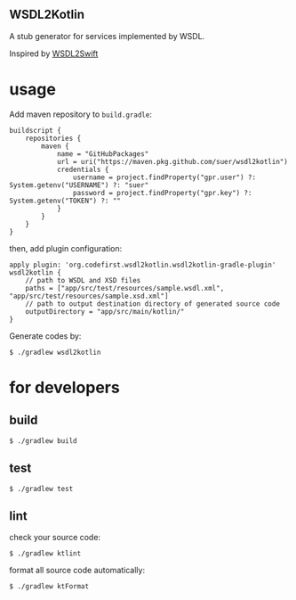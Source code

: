 WSDL2Kotlin
--------------------

A stub generator for services implemented by WSDL.

Inspired by [WSDL2Swift](https://github.com/banjun/WSDL2Swift)

# usage

Add maven repository to `build.gradle`:

```
buildscript {
    repositories {
        maven {
            name = "GitHubPackages"
            url = uri("https://maven.pkg.github.com/suer/wsdl2kotlin")
            credentials {
                username = project.findProperty("gpr.user") ?: System.getenv("USERNAME") ?: "suer"
                password = project.findProperty("gpr.key") ?: System.getenv("TOKEN") ?: ""
            }
        }
    }
}

```

then, add plugin configuration:

```
apply plugin: 'org.codefirst.wsdl2kotlin.wsdl2kotlin-gradle-plugin'
wsdl2kotlin {
    // path to WSDL and XSD files
    paths = ["app/src/test/resources/sample.wsdl.xml", "app/src/test/resources/sample.xsd.xml"]
    // path to output destination directory of generated source code
    outputDirectory = "app/src/main/kotlin/"
}
```

Generate codes by:

```
$ ./gradlew wsdl2kotlin
```


# for developers

## build


```
$ ./gradlew build
```

## test


```
$ ./gradlew test
```

## lint

check your source code:

```
$ ./gradlew ktlint
```

format all source code automatically:

```
$ ./gradlew ktFormat
```

